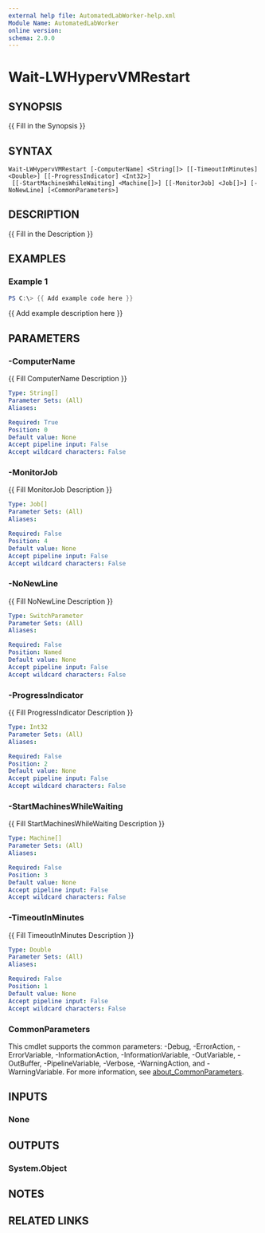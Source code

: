 ```yaml
---
external help file: AutomatedLabWorker-help.xml
Module Name: AutomatedLabWorker
online version:
schema: 2.0.0
---
```


# Wait-LWHypervVMRestart

## SYNOPSIS
{{ Fill in the Synopsis }}

## SYNTAX

```
Wait-LWHypervVMRestart [-ComputerName] <String[]> [[-TimeoutInMinutes] <Double>] [[-ProgressIndicator] <Int32>]
 [[-StartMachinesWhileWaiting] <Machine[]>] [[-MonitorJob] <Job[]>] [-NoNewLine] [<CommonParameters>]
```

## DESCRIPTION
{{ Fill in the Description }}

## EXAMPLES

### Example 1
```powershell
PS C:\> {{ Add example code here }}
```

{{ Add example description here }}

## PARAMETERS

### -ComputerName
{{ Fill ComputerName Description }}

```yaml
Type: String[]
Parameter Sets: (All)
Aliases:

Required: True
Position: 0
Default value: None
Accept pipeline input: False
Accept wildcard characters: False
```

### -MonitorJob
{{ Fill MonitorJob Description }}

```yaml
Type: Job[]
Parameter Sets: (All)
Aliases:

Required: False
Position: 4
Default value: None
Accept pipeline input: False
Accept wildcard characters: False
```

### -NoNewLine
{{ Fill NoNewLine Description }}

```yaml
Type: SwitchParameter
Parameter Sets: (All)
Aliases:

Required: False
Position: Named
Default value: None
Accept pipeline input: False
Accept wildcard characters: False
```

### -ProgressIndicator
{{ Fill ProgressIndicator Description }}

```yaml
Type: Int32
Parameter Sets: (All)
Aliases:

Required: False
Position: 2
Default value: None
Accept pipeline input: False
Accept wildcard characters: False
```

### -StartMachinesWhileWaiting
{{ Fill StartMachinesWhileWaiting Description }}

```yaml
Type: Machine[]
Parameter Sets: (All)
Aliases:

Required: False
Position: 3
Default value: None
Accept pipeline input: False
Accept wildcard characters: False
```

### -TimeoutInMinutes
{{ Fill TimeoutInMinutes Description }}

```yaml
Type: Double
Parameter Sets: (All)
Aliases:

Required: False
Position: 1
Default value: None
Accept pipeline input: False
Accept wildcard characters: False
```

### CommonParameters
This cmdlet supports the common parameters: -Debug, -ErrorAction, -ErrorVariable, -InformationAction, -InformationVariable, -OutVariable, -OutBuffer, -PipelineVariable, -Verbose, -WarningAction, and -WarningVariable. For more information, see [about_CommonParameters](http://go.microsoft.com/fwlink/?LinkID=113216).

## INPUTS

### None

## OUTPUTS

### System.Object
## NOTES

## RELATED LINKS
